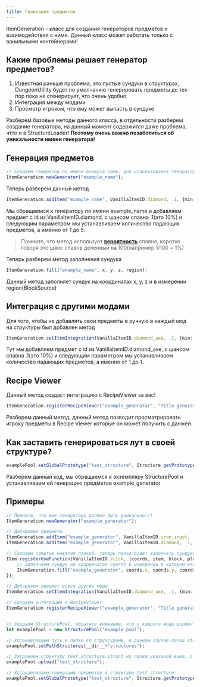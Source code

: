 ```yaml
---
title: Генерация предметов
---
```


ItemGeneration - класс для создания генераторов предметов и взаимодействия с ними.
Данный класс может работать только с ванильными контейнерами!

## Какие проблемы решает генератор предметов?

1. Известная раньше проблема, это пустые сундуки в структурах,  DungeonUtility будет по умолчанию генерировать предметы до тех-пор пока не сгенерирует, что очень удобно.
2. Интеграция между модами
3. Просмотр игроком, что ему может выпасть в сундуке

Разберем базовые методы данного класса, в отдельности разберем создание генератора, на данный момент содержится даже проблема, чтто и в StructureLoader!
**Поэтому очень важно позаботиться об уникальности имени генератора!**

## Генерация предметов

```ts
// Создаем генератор по имени example_name, для использования генератора всегда будет необходимо использовать его
ItemGeneration.newGenerator("example_name");
```

Теперь разберем данный метод

```ts
ItemGeneration.addItem("example_name", VanillaItemID.diamond, .1, {min: 1, max:5});
```

Мы обращаемся к генератору по имени example_name и добавляем предмет с id из VanillaItemID.diamond, с шансом спавна .1(это 10%) и следующим параметром мы устанавливаем количество падающих предметов, а именно от 1 до 5.
> Помните, что метод использует [**вероятность**](https://ru.wikipedia.org/wiki/Вероятность) спавна, коротко говоря это шанс спавнв деленный на 100(например 1/100 = 1%)

Теперь разберем метод заполнения сундука

```ts
ItemGeneration.fill("example_name", x, y, z, region);
```

Данный метод заполняет сундук на координатах x, y, z и в измерении region(BlockSource)

## Интеграция с другими модами

Для того, чтобы не добавлять свои предметы в ручную в каждый мод на структуры был добавлен метод
```ts
ItemGeneration.setItemIntegration(VanillaItemID.diamond_axe, .1, {min: 1, max: 1});
```
Тут мы добавляем предмет с id из VanillaItemID.diamond_axe, с шансом спавна .1(это 10%) и следующим параметром мы устанавливаем количество падающих предметов, а именно от 1 до 1.

## Recipe Viewer

Данный метод создаст интеграцию с RecipeViewer за вас!

```ts
ItemGeneration.registerRecipeViewer("example_generator", "Title generator");
```

Разберем данный метод, данный метод позводит просматрировать игроку предметы в Recipe Viewer которые он может получить с данжей.

## Как заставить генерироваться лут в своей структуре?

```ts
examplePool.setGlobalPrototype("test_structure", Structure.getPrototypeDefault("example_generator"));
```

Разберем данный код, мы обращаемся к экземпляру StructurePool и устанавливаем ей генерацию предметов example_generator

## Примеры

```ts
// Помните, что имя генератора должно быть уникально!!!
ItemGeneration.newGenerator("example_generator");

// Добавляем предметы
ItemGeneration.addItem("example_generator", VanillaItemID.iron_ingot, .5, {min: 1, max: 3});
ItemGeneration.addItem("example_generator", VanillaItemID.diamond, .1, {min: 1, max: 1});

// Создаем событие нажатия палкой, теперь палка будет заполнять сундуки
Item.registerUseFunction(VanillaItemID.stick, (coords, item, block, player) => {
    // Заполняем сундук на координатах coords в измерении в котором находится игрок player
    ItemGeneration.fill("example_generator", coords.x, coords.y, coords.z, BlockSource.getDefaultForActor(player));
});

// Добавляем предмет вовсе другие моды
ItemGeneration.setItemIntegration(VanillaItemID.diamond_axe, .1, {min: 1, max: 1});

// Создаем интеграцию с RecipeViewer
ItemGeneration.registerRecipeViewer("example_generator", "Title generator");


// Создаем StructurePool, обратите внимание, что у каждого мода должен быть свое уникальное имя StructurePool!!!!!!!!!
let examplePool = new StructurePool("example_pool");

// Устанавливаем путь к папке со структурами, в данном случае папка structures в главное директории мода
examplePool.setPathStructures(__dir__+"structures");

// Загружаем структуру test_structure.struct из папки указаной выше, структура будет доступна по имени test_structure
examplePool.upload("test_structure");

// Устанавливаем генерацию предметов в структуре test_structure
examplePool.setGlobalPrototype("test_structure", Structure.getPrototypeDefault("example_generator"));
```
